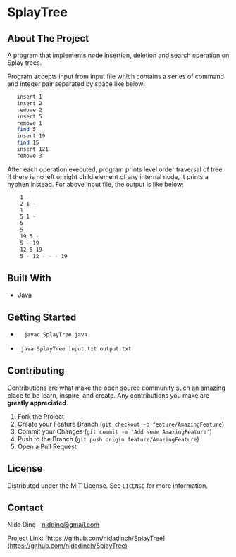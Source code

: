 # SplayTree

## About The Project

A  program  that implements  node  insertion,  deletion  and  search  operation  on  Splay  trees.

Program accepts input from input file which contains a series of command and integer pair separated by space like below:

```sh
   insert 1
   insert 2
   remove 2
   insert 5
   remove 1
   find 5
   insert 19
   find 15
   insert 121
   remove 3
   ```


After each operation executed, program prints level order traversal of tree. If there is no left or right child element of any internal node, it prints a hyphen instead. For above input file, the output is like below:

```sh
    1
    2 1 -
    1
    5 1 -
    5
    5
    19 5 -
    5 - 19
    12 5 19
    5 - 12 - - - 19
```

## Built With

* Java

## Getting Started



* ```sh
    javac SplayTree.java

   ```

* ```sh
   java SplayTree input.txt output.txt

   ```


## Contributing

Contributions are what make the open source community such an amazing place to be learn, inspire, and create. Any contributions you make are **greatly appreciated**.

1. Fork the Project
2. Create your Feature Branch (`git checkout -b feature/AmazingFeature`)
3. Commit your Changes (`git commit -m 'Add some AmazingFeature'`)
4. Push to the Branch (`git push origin feature/AmazingFeature`)
5. Open a Pull Request


## License

Distributed under the MIT License. See `LICENSE` for more information.


## Contact

Nida Dinç - niddinc@gmail.com

Project Link: [https://github.com/nidadinch/SplayTree](https://github.com/nidadinch/SplayTree)
